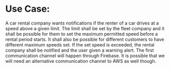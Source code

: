 # Use Case:
A car rental company wants notifications if the renter of a car drives at a speed above a given limit. The limit shall be set by the fleet company and it shall be possible for them to set the maximum permitted speed before  a rental period starts. It shall also be possible for different customers to have different maximum speeds set. 
If the set speed is exceeded, the rental company shall be notified and the user given a warning alert.
The first communication channel will happen through Firebase. It is possible that we will need an alternative communication channel to AWS as well though.
